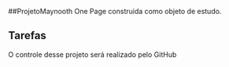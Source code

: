 ##ProjetoMaynooth
One Page construida como objeto de estudo.

## Tarefas
O controle desse projeto será realizado pelo GitHub